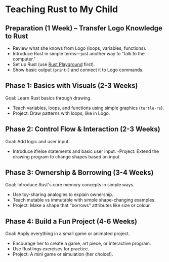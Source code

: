 # Teaching Rust to My Child

## Preparation (1 Week) – Transfer Logo Knowledge to Rust

- Review what she knows from Logo (loops, variables, functions).
- Introduce Rust in simple terms—just another way to "talk to the computer."
- Set up Rust (use [Rust Playground](https://play.rust-lang.org) first).
- Show basic output (`print!`) and connect it to Logo commands.

## Phase 1: Basics with Visuals (2-3 Weeks)

Goal: Learn Rust basics through drawing.
- Teach variables, loops, and functions using simple graphics (`turtle-rs`).
- Project: Draw patterns with loops, like in Logo.

## Phase 2: Control Flow & Interaction (2-3 Weeks)

Goal: Add logic and user input.
- Introduce if/else statements and basic user input.
-Project: Extend the drawing program to change shapes based on input.

## Phase 3: Ownership & Borrowing (3-4 Weeks)

Goal: Introduce Rust's core memory concepts in simple ways.
- Use toy-sharing analogies to explain ownership.
- Teach mutable vs immutable with simple shape-changing examples.
- Project: Make a shape that “borrows” attributes like size or colour.

## Phase 4: Build a Fun Project (4-6 Weeks)

Goal: Apply everything in a small game or animated project.
- Encourage her to create a game, art piece, or interactive program.
- Use Rustlings exercises for practice.
- Project: A mini game or simulation (her choice!).
